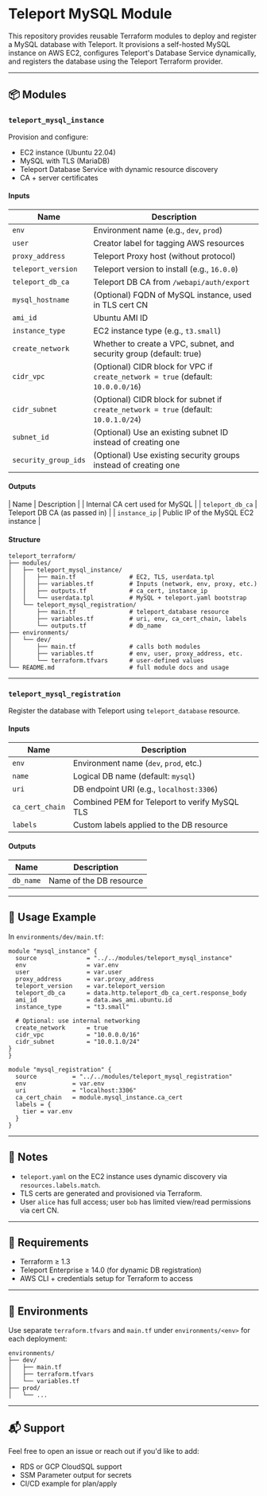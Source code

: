 # Teleport MySQL Module

This repository provides reusable Terraform modules to deploy and register a MySQL database with Teleport. It provisions a self-hosted MySQL instance on AWS EC2, configures Teleport's Database Service dynamically, and registers the database using the Teleport Terraform provider.

---

## 📦 Modules

### `teleport_mysql_instance`
Provision and configure:
- EC2 instance (Ubuntu 22.04)
- MySQL with TLS (MariaDB)
- Teleport Database Service with dynamic resource discovery
- CA + server certificates

#### Inputs
| Name                 | Description                                                     |
|----------------------|-----------------------------------------------------------------|
| `env`               | Environment name (e.g., `dev`, `prod`)                          |
| `user`              | Creator label for tagging AWS resources                        |
| `proxy_address`     | Teleport Proxy host (without protocol)                         |
| `teleport_version`  | Teleport version to install (e.g., `16.0.0`)                   |
| `teleport_db_ca`    | Teleport DB CA from `/webapi/auth/export`                      |
| `mysql_hostname`    | (Optional) FQDN of MySQL instance, used in TLS cert CN         |
| `ami_id`            | Ubuntu AMI ID                                                   |
| `instance_type`     | EC2 instance type (e.g., `t3.small`)                           |
| `create_network`    | Whether to create a VPC, subnet, and security group (default: true) |
| `cidr_vpc`          | (Optional) CIDR block for VPC if `create_network = true` (default: `10.0.0.0/16`) |
| `cidr_subnet`       | (Optional) CIDR block for subnet if `create_network = true` (default: `10.0.1.0/24`) |
| `subnet_id`         | (Optional) Use an existing subnet ID instead of creating one   |
| `security_group_ids`| (Optional) Use existing security groups instead of creating one |

#### Outputs
| Name              | Description                         |         | Internal CA cert used for MySQL     |
| `teleport_db_ca`  | Teleport DB CA (as passed in)       |
| `instance_ip`     | Public IP of the MySQL EC2 instance |

#### Structure 

```hcl
teleport_terraform/
├── modules/
│   ├── teleport_mysql_instance/
│   │   ├── main.tf               # EC2, TLS, userdata.tpl
│   │   ├── variables.tf          # Inputs (network, env, proxy, etc.)
│   │   ├── outputs.tf            # ca_cert, instance_ip
│   │   └── userdata.tpl          # MySQL + teleport.yaml bootstrap
│   └── teleport_mysql_registration/
│       ├── main.tf               # teleport_database resource
│       ├── variables.tf          # uri, env, ca_cert_chain, labels
│       └── outputs.tf            # db_name
├── environments/
│   └── dev/
│       ├── main.tf               # calls both modules
│       ├── variables.tf          # env, user, proxy_address, etc.
│       └── terraform.tfvars      # user-defined values
└── README.md                     # full module docs and usage
```

---

### `teleport_mysql_registration`

Register the database with Teleport using `teleport_database` resource.

#### Inputs
| Name              | Description                                           |
|-------------------|-------------------------------------------------------|
| `env`            | Environment name (`dev`, `prod`, etc.)               |
| `name`           | Logical DB name (default: `mysql`)                   |
| `uri`            | DB endpoint URI (e.g., `localhost:3306`)             |
| `ca_cert_chain`  | Combined PEM for Teleport to verify MySQL TLS        |
| `labels`         | Custom labels applied to the DB resource             |

#### Outputs
| Name     | Description             |
|----------|-------------------------|
| `db_name`| Name of the DB resource |

---

## 🚀 Usage Example
In `environments/dev/main.tf`:

```hcl
module "mysql_instance" {
  source              = "../../modules/teleport_mysql_instance"
  env                 = var.env
  user                = var.user
  proxy_address       = var.proxy_address
  teleport_version    = var.teleport_version
  teleport_db_ca      = data.http.teleport_db_ca_cert.response_body
  ami_id              = data.aws_ami.ubuntu.id
  instance_type       = "t3.small"

  # Optional: use internal networking
  create_network      = true
  cidr_vpc            = "10.0.0.0/16"
  cidr_subnet         = "10.0.1.0/24"
}
}

module "mysql_registration" {
  source          = "../../modules/teleport_mysql_registration"
  env             = var.env
  uri             = "localhost:3306"
  ca_cert_chain   = module.mysql_instance.ca_cert
  labels = {
    tier = var.env
  }
}
```

---

## 🔐 Notes
- `teleport.yaml` on the EC2 instance uses dynamic discovery via `resources.labels.match`.
- TLS certs are generated and provisioned via Terraform.
- User `alice` has full access; user `bob` has limited view/read permissions via cert CN.

---

## 📄 Requirements
- Terraform ≥ 1.3
- Teleport Enterprise ≥ 14.0 (for dynamic DB registration)
- AWS CLI + credentials setup for Terraform to access

---

## 📁 Environments
Use separate `terraform.tfvars` and `main.tf` under `environments/<env>` for each deployment:

```
environments/
├── dev/
│   ├── main.tf
│   ├── terraform.tfvars
│   └── variables.tf
├── prod/
│   └── ...
```

---

## 📬 Support
Feel free to open an issue or reach out if you'd like to add:
- RDS or GCP CloudSQL support
- SSM Parameter output for secrets
- CI/CD example for plan/apply
